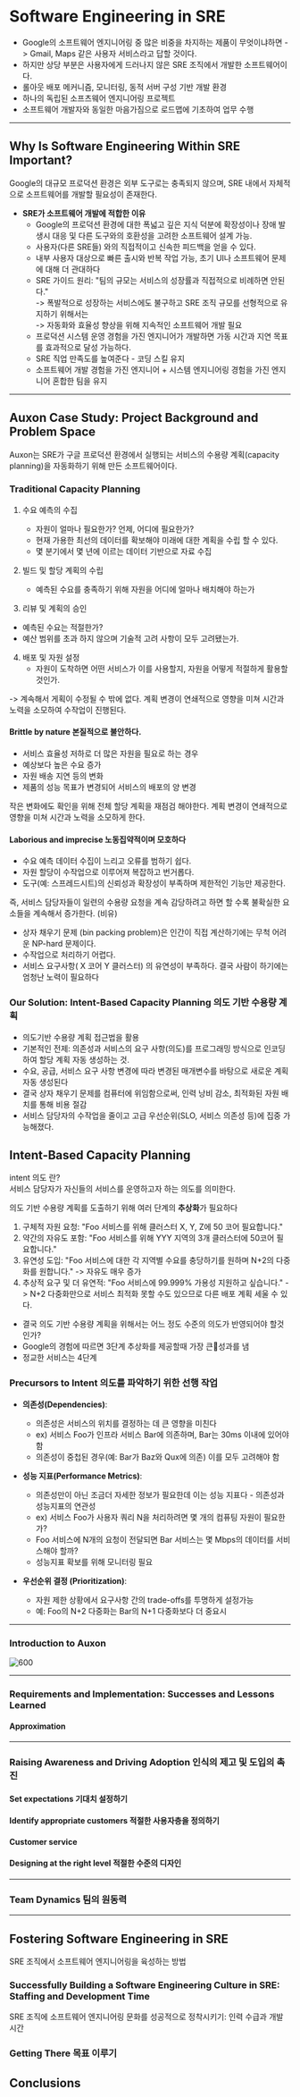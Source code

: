 # Software Engineering in SRE

- Google의 소프트웨어 엔지니어링 중 많은 비중을 차지하는 제품이 무엇이냐하면 -> Gmail, Maps 같은 사용자 서비스라고 답할 것이다.
- 하지만 상당 부분은 사용자에게 드러나지 않은 SRE 조직에서 개발한 소프트웨어이다.
- 롤아웃 배포 메커니즘, 모니터링, 동적 서버 구성 기반 개발 환경
- 하나의 독립된 소프츠웨어 엔지니어링 프로젝트
- 소프트웨어 개발자와 동일한 마음가짐으로 로드맵에 기초하여 업무 수행
---

## Why Is Software Engineering Within SRE Important?

Google의 대규모 프로덕션 환경은 외부 도구로는 충족되지 않으며, SRE 내에서 자체적으로 소프트웨어를 개발할 필요성이 존재한다.
- **SRE가 소프트웨어 개발에 적합한 이유**
	- Google의 프로덕션 환경에 대한 폭넓고 깊은 지식 덕분에 확장성이나 장애 발생시 대응 및 다른 도구와의 호환성을 고려한 소프트웨어 설계 가능.
	- 사용자(다른 SRE들) 와의 직접적이고 신속한 피드백을 얻을 수 있다.
	- 내부 사용자 대상으로 빠른 출시와 반복 작업 가능, 초기 UI나 소프트웨어 문제에 대해 더 관대하다
	- SRE 가이드 원리: "팀의 규모는 서비스의 성장률과 직접적으로 비례하면 안된다."  
	  ->  폭발적으로 성장하는 서비스에도 불구하고 SRE 조직 규모를 선형적으로 유지하기 위해서는   
	  -> 자동화와 효율성 향상을 위해 지속적인 소프트웨어 개발 필요  
	- 프로덕션 시스템 운영 경험을 가진 엔지니어가 개발하면 가동 시간과 지연 목표를 효과적으로 달성 가능하다.
	- SRE 직업 만족도를 높여준다 - 코딩 스킬 유지
	- 소프트웨어 개발 경험을 가진 엔지니어 + 시스템 엔지니어링 경험을 가진 엔지니어 혼합한 팀을 유지

---

## Auxon Case Study: Project Background and Problem Space

Auxon는 SRE가 구글 프로덕션 환경에서 실행되는 서비스의 수용량 계획(capacity planning)을 자동화하기 위해 만든 소프트웨어이다.
### Traditional Capacity Planning

1. 수요 예측의 수집  
   - 자원이 얼마나 필요한가? 언제, 어디에 필요한가?
   - 현재 가용한 최선의 데이터를 확보해야 미래에 대한 계획을 수립 할 수 있다.
   - 몇 분기에서 몇 년에 이르는 데이터 기반으로 자료 수집

2. 빌드 및 할당 계획의 수립
   - 예측된 수요를 충족하기 위해 자원을 어디에 얼마나 배치해야 하는가

3.  리뷰 및 계획의 승인 
   - 예측된 수요는 적절한가?
   - 예산 범위를 초과 하지 않으며 기술적 고려 사항이 모두 고려됐는가.

4. 배포 및 자원 설정  
   - 자원이 도착하면 어떤 서비스가 이를 사용할지, 자원을 어떻게 적절하게 활용할 것인가.

-> 계속해서 게획이 수정될 수 밖에 없다.
계획 변경이 연쇄적으로 영향을 미쳐 시간과 노력을 소모하여 수작업이 진행된다.

#### Brittle by nature 본질적으로 불안하다.

- 서비스 효율성 저하로 더 많은 자원을 필요로 하는 경우
- 예상보다 높은 수요 증가
- 자원 배송 지연 등의 변화
- 제품의 성능 목표가 변경되어 서비스의 배포의 양 변경

작은 변화에도 확인을 위해 전체 할당 계획을 재점검 해야한다.
계획 변경이 연쇄적으로 영향을 미쳐 시간과 노력을 소모하게 한다.

#### Laborious and imprecise 노동집약적이며 모호하다

- 수요 예측 데이터 수집이 느리고 오류를 범하기 쉽다.
- 자원 할당이 수작업으로 이루어져 복잡하고 번거롭다.
- 도구(예: 스프레드시트)의 신뢰성과 확장성이 부족하며 제한적인 기능만 제공한다.

즉, 서비스 담당자들이 일련의 수용량 요청을 계속 감당하려고 하면 할 수록 불확실한 요소들을 계속해서 증가한다.
(비유)
- 상자 채우기 문제 (bin packing problem)은 인간이 직접 계산하기에는 무척 어려운 NP-hard 문제이다.
- 수작업으로 처리하기 어렵다.
- 서비스 요구사항( X 코어 Y 클러스터) 의 유연성이 부족하다. 결국 사람이 하기에는 엄청난 노력이 필요하다
### Our Solution: Intent-Based Capacity Planning 의도 기반 수용량 계획

- 의도기반 수용량 계획 접근법을 활용
- 기본적인 전제: 의존성과 서비스의 요구 사항(의도)를 프로그래밍 방식으로 인코딩하여 할당 계획 자동 생성하는 것.
- 수요, 공급, 서비스 요구 사항 변경에 따라 변경된 매개변수를 바탕으로 새로운 계획 자동 생성된다
- 결국 상자 채우기 문제를 컴퓨터에 위임함으로써, 인력 낭비 감소, 최적화된 자원 배치를 통해 비용 절감
- 서비스 담당자의 수작업을 줄이고 고급 우선순위(SLO, 서비스 의존성 등)에 집중 가능해졌다.

## Intent-Based Capacity Planning

intent 의도 란?  
서비스 담당자가 자신들의 서비스를 운영하고자 하는 의도를 의미한다.

의도 기반 수용량 계획를 도출하기 위해 여러 단계의 **추상화**가 필요하다
    
1. 구체적 자원 요청: "Foo 서비스를 위해 클러스터 X, Y, Z에 50 코어 필요합니다."
2. 약간의 자유도 포함: "Foo 서비스를 위해 YYY 지역의 3개 클러스터에 50코어 필요합니다."
3. 유연성 도입: "Foo 서비스에 대한 각 지역별 수요를 충당하기를 원하며 N+2의 다중화를 원합니다."
   -> 자유도 매우 증가
4. 추상적 요구 및 더 유연적: "Foo 서비스에 99.999% 가용성 지원하고 싶습니다."
   -> N+2 다중화만으로 서비스 최적화 못할 수도 있으므로 다른 배포 계획 세울 수 있다.

- 결국 의도 기반 수용량 계획을 위해서는 어느 정도 수준의 의도가 반영되어야 할것인가?
- Google의 경험에 따르면 3단계 추상화를 제공할때 가장 큰성과를 냄
- 정교한 서비스는 4단계

### Precursors to Intent 의도를 파악하기 위한 선행 작업

- **의존성(Dependencies)**:
    - 의존성은 서비스의 위치를 결정하는 데 큰 영향을 미친다
    - ex) 서비스 Foo가 인프라 서비스 Bar에 의존하며, Bar는 30ms 이내에 있어야 함
    - 의존성이 중첩된 경우(예: Bar가 Baz와 Qux에 의존) 이를 모두 고려해야 함

- **성능 지표(Performance Metrics)**:
	- 의존성만이 아닌 조금더 자세한 정보가 필요한데 이는 성능 지표다 - 의존성과 성능지표의 연관성
    - ex) 서비스 Foo가 사용자 쿼리 N을 처리하려면 몇 개의 컴퓨팅 자원이 필요한가?
    - Foo 서비스에 N개의 요청이 전달되면 Bar 서비스는 몇 Mbps의 데이터를 서비스해야 할까?
    - 성능지표 확보를 위해 모니터링 필요

- **우선순위 결정 (Prioritization)**:
    - 자원 제한 상황에서 요구사항 간의 trade-offs를 투명하게 설정가능
    - 예: Foo의 N+2 다중화는 Bar의 N+1 다중화보다 더 중요시

---
### Introduction to Auxon



![600](images/sre.jpg)



---

### Requirements and Implementation: Successes and Lessons Learned

#### Approximation

---

### Raising Awareness and Driving Adoption 인식의 제고 및 도입의 촉진

#### Set expectations 기대치 설정하기

#### Identify appropriate customers 적절한 사용자층을 정의하기

#### Customer service

#### Designing at the right level 적절한 수준의 디자인


---

### Team Dynamics 팀의 원동력

---

## Fostering Software Engineering in SRE 
SRE 조직에서 소프트웨어 엔지니어링을 육성하는 방법

### Successfully Building a Software Engineering Culture in SRE: Staffing and Development Time
SRE 조직에 소프트웨어 엔지니어링 문화를 성공적으로 정착시키기: 인력 수급과 개발 시간


### Getting There 목표 이루기

## Conclusions